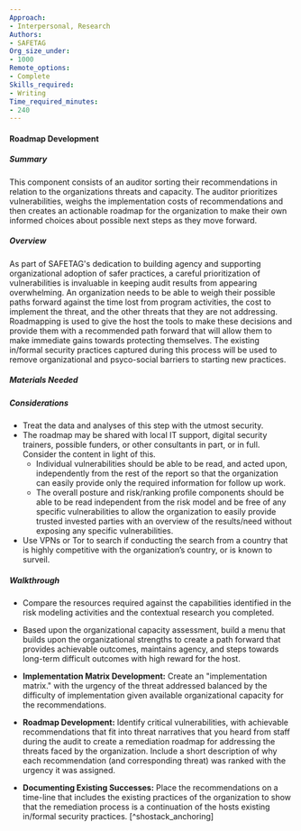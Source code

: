 ```yaml
---
Approach:
- Interpersonal, Research
Authors:
- SAFETAG
Org_size_under:
- 1000
Remote_options:
- Complete
Skills_required:
- Writing
Time_required_minutes:
- 240
---
```


#### Roadmap Development

##### Summary
This component consists of an auditor sorting their recommendations in relation to the organizations threats and capacity. The auditor prioritizes vulnerabilities, weighs the implementation costs of recommendations and then creates an actionable roadmap for the organization to make their own informed choices about possible next steps as they move forward. 


##### Overview

As part of SAFETAG's dedication to building agency and supporting organizational adoption of safer practices, a careful prioritization of vulnerabilities is invaluable in keeping audit results from appearing overwhelming. An organization needs to be able to weigh their possible paths forward against the time lost from program activities, the cost to implement the threat, and the other threats that they are not addressing.  Roadmapping is used to give the host the tools to make these decisions and provide them with a recommended path forward that will allow them to make immediate gains towards protecting themselves. The existing in/formal security practices captured during this process will be used to remove organizational and psyco-social barriers to starting new practices.

##### Materials Needed

##### Considerations
  * Treat the data and analyses of this step with the utmost security.
  * The roadmap may be shared with local IT support, digital security trainers, possible funders, or other consultants in part, or in full. Consider the content in light of this.
    * Individual vulnerabilities should be able to be read, and acted upon, independently from the rest of the report so that the organization can easily provide only the required information for follow up work.
	* The overall posture and risk/ranking profile components should be able to be read independent from the risk model and be free of any specific vulnerabilities to allow the organization to easily provide trusted invested parties with an overview of the results/need without exposing any specific vulnerabilities.
  * Use VPNs or Tor to search if conducting the search from a country that is highly competitive with the organization’s country, or is known to surveil.

##### Walkthrough

* Compare the resources required against the capabilities identified in the risk modeling activities and the contextual research you completed.
* Based upon the organizational capacity assessment, build a menu that builds upon the organizational strengths to create a path forward that provides achievable outcomes, maintains agency, and steps towards long-term difficult outcomes with high reward for the host.

* **Implementation Matrix Development:** Create an "implementation matrix." with the urgency of the threat addressed balanced by the difficulty of implementation given available organizational capacity for the recommendations.
* **Roadmap Development:** Identify critical vulnerabilities, with achievable recommendations that fit into threat narratives that you heard from staff during the audit to create a remediation roadmap for addressing the threats faced by the organization. Include a short description of why each recommendation (and corresponding threat) was ranked with the urgency it was assigned.
* **Documenting Existing Successes:** Place the  recommendations on a time-line that includes the existing practices of the organization to show that the remediation process is a continuation of the hosts existing in/formal security practices. [^shostack_anchoring]
